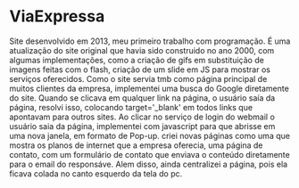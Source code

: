 # ViaExpressa

Site desenvolvido em 2013, meu primeiro trabalho com programação. É uma atualização do site original
que havia sido construido no ano 2000, com algumas implementações, como a criação de gifs em substituição 
de imagens feitas com o flash, criação de um slide em JS para mostrar os serviços oferecidos.
Como o site servia tmb como página principal de muitos clientes da empresa, implementei uma busca do Google diretamente do site.
Quando se clicava em qualquer link na página, o usuário saía da página, resolvi isso, colocando target='_blank' em todos links que apontavam para
outros sites. 
Ao clicar no serviço de login do webmail o usuário saia da página, implementei com javascript para que abrisse em uma nova janela, em formato de Pop-up.
criei novas páginas como uma que mostra os planos de internet que a empresa oferecia, uma página de contato, com um formulário de contato que enviava o conteúdo
diretamente para o email do responsáve.
Alem disso, ainda centralizei a página, pois ela ficava colada no canto esquerdo da tela do pc.
